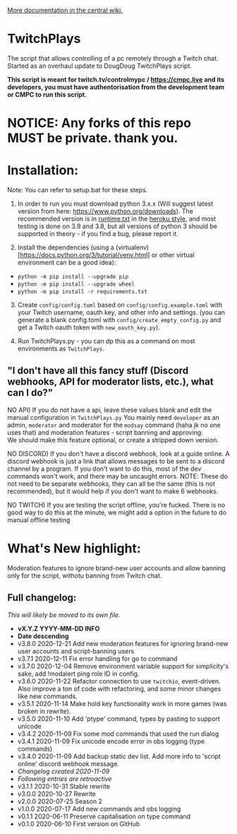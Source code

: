 [More documentation in the central wiki.](https://gitlab.com/controlmypc/docs/-/wikis/documentation/Script)

# TwitchPlays

The script that allows controlling of a pc remotely through a Twitch chat. Started as an overhaul update to DougDoug TwitchPlays script.

**This script is meant for twitch.tv/controlmypc / https://cmpc.live and its developers, you must have authentorisation from the development team or CMPC to run this script.**


# NOTICE: Any forks of this repo MUST be private. thank you.

# Installation:

Note: You can refer to setup.bat for these steps.

  1) In order to run you must download python 3.x.x (Will suggest latest version from here: https://www.python.org/downloads).
     The recommended version is in [runtime.txt](https://gitlab.com/controlmypc/TwitchPlays/-/blob/master/runtime.txt) in the [heroku style](https://devcenter.heroku.com/articles/python-runtimes), and most testing is done on 3.9 and 3.8, but all versions of python 3 should be supported in theory - if you find a bug, please report it.

  2) Install the dependencies (using a (virtualenv)[https://docs.python.org/3/tutorial/venv.html] or other virtual environment can be a good idea):
  
  * `python -m pip install --upgrade pip`
  * `python -m pip install --upgrade wheel`
  * `python -m pip install -r requirements.txt`

  3) Create `config/config.toml` based on `config/config.example.toml` with your Twitch username, oauth key, and other info and settings. (you can generate a blank config.toml with `config/create_empty_config.py` and get a Twitch oauth token with `new_oauth_key.py`).

  4) Run TwitchPlays.py - you can dp this as a command on most environments as `TwitchPlays`.

## "I don't have all this fancy stuff (Discord webhooks, API for moderator lists, etc.), what can I do?"

NO API) If you do not have a api, leave these values blank and edit the manual configuration in `TwitchPlays.py` You mainly need `developer` as an admin, `moderator` and moderator for the `modsay` command (haha jk no one uses that) and moderation features - script banning and approving.    
We should make this feature optional, or create a stripped down version.

NO DISCORD) If you don't have a discord webhook, look at a guide online. A discord webhook is just a link that allows messages to be sent to a discord channel by a program. If you don't want to do this, most of the dev commands won't work, and there may be uncaught errors. NOTE: These do not need to be separate webhooks, they can all be the same (this is not recommended), but it would help if you don't want to make 6 webhooks.

NO TWITCH) If you are testing the script offline, you're fucked. There is no good way to do this at the minute, we might add a option in the future to do manual offline testing

# What's New highlight:

Moderation features to ignore brand-new user accounts and allow banning only for the script, withotu banning from Twitch chat.

## Full changelog:
*This will likely be moved to its own file.*

- **vX.Y.Z YYYY-MM-DD INFO**
- **Date descending**
- v3.8.0 2020-12-21 Add new moderation features for ignoring brand-new user accounts and script-banning users  
- v3.7.1 2020-12-11 Fix error handling for go to command  
- v3.7.0 2020-12-04 Remove environment variable support for simplicity's sake, add !modalert ping role ID in config.
- v3.6.0 2020-11-22 Refactor connection to use `twitchio`, event-driven. Also improve a ton of code with refactoring, and some minor changes like new commands.
- v3.5.1 2020-11-14 Make hold key functionality work in more games (was broken in rewrite).
- v3.5.0 2020-11-10 Add 'ptype' command, types by pasting to support unicode
- v3.4.2 2020-11-09 Fix some mod commands that used the run dialog
- v3.4.1 2020-11-09 Fix unicode encode error in obs logging (type commands)
- v3.4.0 2020-11-09 Add backup static dev list. Add more info to 'script online' discord webhook message.
- *Changelog created 2020-11-09*
- *Following entries are retroactive*
- v3.1.1 2020-10-31 Stable rewrite
- v3.0.0 2020-10-27 Rewrite
- v2.0.0 2020-07-25 Season 2
- v1.0.0 2020-07-17 Add new commands and obs logging
- v0.1.1 2020-06-11 Preserve capitalisation on type command
- v0.1.0 2020-06-10 First version on GitHub
